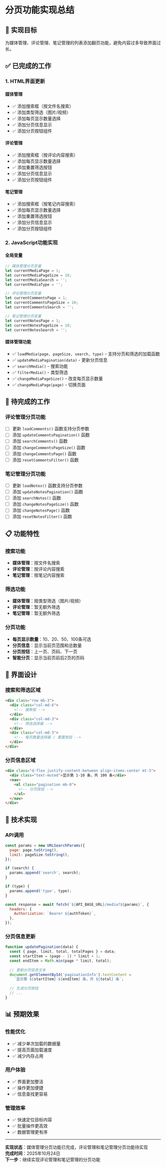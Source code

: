 # 分页功能实现总结

## 🎯 实现目标

为媒体管理、评论管理、笔记管理的列表添加翻页功能，避免内容过多导致界面过长。

## ✅ 已完成的工作

### 1. **HTML界面更新**

#### 媒体管理
- ✅ 添加搜索框（按文件名搜索）
- ✅ 添加类型筛选（图片/视频）
- ✅ 添加每页显示数量选择
- ✅ 添加分页信息显示
- ✅ 添加分页按钮组件

#### 评论管理
- ✅ 添加搜索框（按评论内容搜索）
- ✅ 添加每页显示数量选择
- ✅ 添加重置筛选按钮
- ✅ 添加分页信息显示
- ✅ 添加分页按钮组件

#### 笔记管理
- ✅ 添加搜索框（按笔记内容搜索）
- ✅ 添加每页显示数量选择
- ✅ 添加重置筛选按钮
- ✅ 添加分页信息显示
- ✅ 添加分页按钮组件

### 2. **JavaScript功能实现**

#### 全局变量
```javascript
// 媒体管理分页变量
let currentMediaPage = 1;
let currentMediaPageSize = 10;
let currentMediaSearch = '';
let currentMediaType = '';

// 评论管理分页变量
let currentCommentsPage = 1;
let currentCommentsPageSize = 10;
let currentCommentsSearch = '';

// 笔记管理分页变量
let currentNotesPage = 1;
let currentNotesPageSize = 10;
let currentNotesSearch = '';
```

#### 媒体管理功能
- ✅ `loadMedia(page, pageSize, search, type)` - 支持分页和筛选的加载函数
- ✅ `updateMediaPagination(data)` - 更新分页信息
- ✅ `searchMedia()` - 搜索功能
- ✅ `filterMedia()` - 类型筛选
- ✅ `changeMediaPageSize()` - 改变每页显示数量
- ✅ `changeMediaPage(page)` - 切换页面

## 🚧 待完成的工作

### 评论管理分页功能
- [ ] 更新 `loadComments()` 函数支持分页参数
- [ ] 添加 `updateCommentsPagination()` 函数
- [ ] 添加 `searchComments()` 函数
- [ ] 添加 `changeCommentsPageSize()` 函数
- [ ] 添加 `changeCommentsPage()` 函数
- [ ] 添加 `resetCommentsFilter()` 函数

### 笔记管理分页功能
- [ ] 更新 `loadNotes()` 函数支持分页参数
- [ ] 添加 `updateNotesPagination()` 函数
- [ ] 添加 `searchNotes()` 函数
- [ ] 添加 `changeNotesPageSize()` 函数
- [ ] 添加 `changeNotesPage()` 函数
- [ ] 添加 `resetNotesFilter()` 函数

## 📋 功能特性

### 搜索功能
- **媒体管理**：按文件名搜索
- **评论管理**：按评论内容搜索
- **笔记管理**：按笔记内容搜索

### 筛选功能
- **媒体管理**：按类型筛选（图片/视频）
- **评论管理**：暂无额外筛选
- **笔记管理**：暂无额外筛选

### 分页功能
- **每页显示数量**：10、20、50、100条可选
- **分页信息**：显示当前页范围和总数量
- **分页按钮**：上一页、页码、下一页
- **智能分页**：显示当前页前后2页的页码

## 🎨 界面设计

### 搜索和筛选区域
```html
<div class="row mb-3">
  <div class="col-md-6">
    <!-- 搜索框 -->
  </div>
  <div class="col-md-3">
    <!-- 筛选选择器 -->
  </div>
  <div class="col-md-3">
    <!-- 每页数量选择器 / 重置按钮 -->
  </div>
</div>
```

### 分页信息区域
```html
<div class="d-flex justify-content-between align-items-center mt-3">
  <div class="text-muted">显示第 1-10 条，共 100 条</div>
  <nav>
    <ul class="pagination mb-0">
      <!-- 分页按钮 -->
    </ul>
  </nav>
</div>
```

## 🔧 技术实现

### API调用
```javascript
const params = new URLSearchParams({
  page: page.toString(),
  limit: pageSize.toString(),
});

if (search) {
  params.append('search', search);
}

if (type) {
  params.append('type', type);
}

const response = await fetch(`${API_BASE_URL}/media?${params}`, {
  headers: {
    Authorization: `Bearer ${authToken}`,
  },
});
```

### 分页信息更新
```javascript
function updatePagination(data) {
  const { page, limit, total, totalPages } = data;
  const startItem = (page - 1) * limit + 1;
  const endItem = Math.min(page * limit, total);
  
  // 更新分页信息文本
  document.getElementById('paginationInfo').textContent = 
    `显示第 ${startItem}-${endItem} 条，共 ${total} 条`;
  
  // 生成分页按钮
  // ...
}
```

## 📊 预期效果

### 性能优化
- ✅ 减少单次加载的数据量
- ✅ 提高页面加载速度
- ✅ 减少内存占用

### 用户体验
- ✅ 界面更加整洁
- ✅ 操作更加便捷
- ✅ 信息查找更容易

### 管理效率
- ✅ 快速定位目标内容
- ✅ 批量操作更高效
- ✅ 数据管理更有序

---

**实现状态**：媒体管理分页功能已完成，评论管理和笔记管理分页功能待实现  
**完成时间**：2025年10月24日  
**下一步**：继续实现评论管理和笔记管理的分页功能
